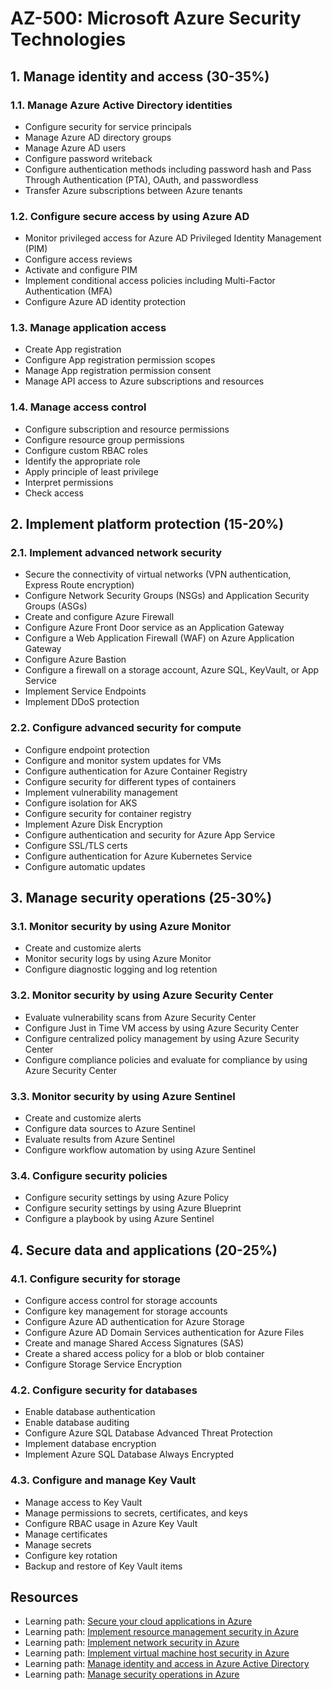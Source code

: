# AZ-500: Microsoft Azure Security Technologies

## 1. Manage identity and access (30-35%)

### 1.1. Manage Azure Active Directory identities

* Configure security for service principals
* Manage Azure AD directory groups
* Manage Azure AD users
* Configure password writeback
* Configure authentication methods including password hash and Pass Through Authentication (PTA), OAuth, and passwordless
* Transfer Azure subscriptions between Azure tenants

### 1.2. Configure secure access by using Azure AD

* Monitor privileged access for Azure AD Privileged Identity Management (PIM)
* Configure access reviews
* Activate and configure PIM
* Implement conditional access policies including Multi-Factor Authentication (MFA)
* Configure Azure AD identity protection

### 1.3. Manage application access

* Create App registration
* Configure App registration permission scopes
* Manage App registration permission consent
* Manage API access to Azure subscriptions and resources

### 1.4. Manage access control

* Configure subscription and resource permissions
* Configure resource group permissions
* Configure custom RBAC roles
* Identify the appropriate role
* Apply principle of least privilege
* Interpret permissions
* Check access

## 2. Implement platform protection (15-20%)

### 2.1. Implement advanced network security

* Secure the connectivity of virtual networks (VPN authentication, Express Route encryption)
* Configure Network Security Groups (NSGs) and Application Security Groups (ASGs)
* Create and configure Azure Firewall
* Configure Azure Front Door service as an Application Gateway
* Configure a Web Application Firewall (WAF) on Azure Application Gateway
* Configure Azure Bastion
* Configure a firewall on a storage account, Azure SQL, KeyVault, or App Service
* Implement Service Endpoints
* Implement DDoS protection

### 2.2. Configure advanced security for compute

* Configure endpoint protection
* Configure and monitor system updates for VMs
* Configure authentication for Azure Container Registry
* Configure security for different types of containers
* Implement vulnerability management
* Configure isolation for AKS
* Configure security for container registry
* Implement Azure Disk Encryption
* Configure authentication and security for Azure App Service
* Configure SSL/TLS certs
* Configure authentication for Azure Kubernetes Service
* Configure automatic updates

## 3. Manage security operations (25-30%)

### 3.1. Monitor security by using Azure Monitor

* Create and customize alerts
* Monitor security logs by using Azure Monitor
* Configure diagnostic logging and log retention

### 3.2. Monitor security by using Azure Security Center

* Evaluate vulnerability scans from Azure Security Center
* Configure Just in Time VM access by using Azure Security Center
* Configure centralized policy management by using Azure Security Center
* Configure compliance policies and evaluate for compliance by using Azure Security Center

### 3.3. Monitor security by using Azure Sentinel

* Create and customize alerts
* Configure data sources to Azure Sentinel
* Evaluate results from Azure Sentinel
* Configure workflow automation by using Azure Sentinel

### 3.4. Configure security policies

* Configure security settings by using Azure Policy
* Configure security settings by using Azure Blueprint
* Configure a playbook by using Azure Sentinel

## 4. Secure data and applications (20-25%)

### 4.1. Configure security for storage

* Configure access control for storage accounts
* Configure key management for storage accounts
* Configure Azure AD authentication for Azure Storage
* Configure Azure AD Domain Services authentication for Azure Files
* Create and manage Shared Access Signatures (SAS)
* Create a shared access policy for a blob or blob container
* Configure Storage Service Encryption

### 4.2. Configure security for databases

* Enable database authentication
* Enable database auditing
* Configure Azure SQL Database Advanced Threat Protection
* Implement database encryption
* Implement Azure SQL Database Always Encrypted

### 4.3. Configure and manage Key Vault

* Manage access to Key Vault
* Manage permissions to secrets, certificates, and keys
* Configure RBAC usage in Azure Key Vault
* Manage certificates
* Manage secrets
* Configure key rotation
* Backup and restore of Key Vault items

## Resources

* Learning path: [Secure your cloud applications in Azure](https://docs.microsoft.com/learn/paths/secure-your-cloud-apps/)
* Learning path: [Implement resource management security in Azure](https://docs.microsoft.com/learn/paths/implement-resource-mgmt-security/)
* Learning path: [Implement network security in Azure](https://docs.microsoft.com/learn/paths/implement-network-security/)
* Learning path: [Implement virtual machine host security in Azure](https://docs.microsoft.com/learn/paths/implement-host-security/)
* Learning path: [Manage identity and access in Azure Active Directory](https://docs.microsoft.com/learn/paths/manage-identity-and-access/)
* Learning path: [Manage security operations in Azure](https://docs.microsoft.com/learn/paths/manage-security-operations/)
